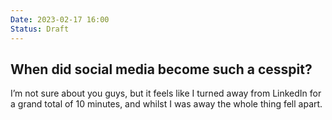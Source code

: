 ```yaml
---
Date: 2023-02-17 16:00
Status: Draft
---
```


## When did social media become such a cesspit?

I’m not sure about you guys, but it feels like I turned away from LinkedIn for a grand total of 10 minutes, and whilst I was away the whole thing fell apart.